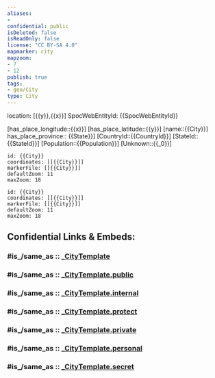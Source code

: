 ```yaml
---
aliases:
- 
confidential: public
isDeleted: false
isReadOnly: false
license: "CC BY-SA 4.0"
mapmarker: city
mapzoom:
- 7
- 12
publish: true
tags:
- geo/City
type: City
---
```


location: [{{y}},{{x}}]
SpocWebEntityId: {{SpocWebEntityId}}

[has_place_longitude::{{x}}]
[has_place_latitude::{{y}}]
[name::{{City}}]
has_place_province:: {{State}}] 
[CountryId::{{CountryId}}]
[StateId::{{StateId}}]
[Population::{{Population}}]
[Unknown::{{_0}}]


```leaflet
id: {{City}}
coordinates: [[{{City}}]]
markerFile: [[{{City}}]]
defaultZoom: 11 
maxZoom: 18
```

```leaflet
id: {{City}}
coordinates: [[{{City}}]]
markerFile: [[{{City}}]]
defaultZoom: 11 
maxZoom: 18
```


## Confidential Links & Embeds: 

### #is_/same_as :: [_CityTemplate](/_Standards/Earth/Continent/_CityTemplate.md) 

### #is_/same_as :: [_CityTemplate.public](/_public/Earth/Continent/_CityTemplate.public.md) 

### #is_/same_as :: [_CityTemplate.internal](/_internal/Earth/Continent/_CityTemplate.internal.md) 

### #is_/same_as :: [_CityTemplate.protect](/_protect/Earth/Continent/_CityTemplate.protect.md) 

### #is_/same_as :: [_CityTemplate.private](/_private/Earth/Continent/_CityTemplate.private.md) 

### #is_/same_as :: [_CityTemplate.personal](/_personal/Earth/Continent/_CityTemplate.personal.md) 

### #is_/same_as :: [_CityTemplate.secret](/_secret/Earth/Continent/_CityTemplate.secret.md)

